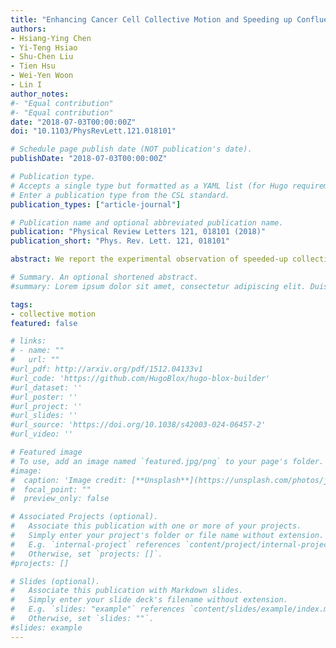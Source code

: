 ```yaml
---
title: "Enhancing Cancer Cell Collective Motion and Speeding up Confluent Endothelial Dynamics through Cancer Cell Invasion and Aggregation"
authors:
- Hsiang-Ying Chen
- Yi-Teng Hsiao
- Shu-Chen Liu
- Tien Hsu
- Wei-Yen Woon
- Lin I
author_notes:
#- "Equal contribution"
#- "Equal contribution"
date: "2018-07-03T00:00:00Z"
doi: "10.1103/PhysRevLett.121.018101"

# Schedule page publish date (NOT publication's date).
publishDate: "2018-07-03T00:00:00Z"

# Publication type.
# Accepts a single type but formatted as a YAML list (for Hugo requirements).
# Enter a publication type from the CSL standard.
publication_types: ["article-journal"]

# Publication name and optional abbreviated publication name.
publication: "Physical Review Letters 121, 018101 (2018)"
publication_short: "Phys. Rev. Lett. 121, 018101"

abstract: We report the experimental observation of speeded-up collective motion of the monolayer endothelia-cancer mixture on a collagen-coated substrate, after the invasion of a small fraction of motile cancer cells into the confluent endothelial monolayer, through disrupting cell-cell junctions. It is found that, with an increasing waiting time, the cancer-free confluent endothelial monolayer exhibits a dynamical slowing-down of liquidlike micromotion with a gradually decreasing degree of superdiffusion. After invasion, cancer cells aggregate and exhibit turbulentlike cooperative motion, which is enhanced with the increasing size of gradually aggregated cancer clusters, confined by the fluctuating boundaries of surrounding endothelial cells. It, in turn, enhances the surrounding endothelial cell motion and speeds up the originally slowed-down motion.

# Summary. An optional shortened abstract.
#summary: Lorem ipsum dolor sit amet, consectetur adipiscing elit. Duis posuere tellus ac convallis placerat. Proin tincidunt magna sed ex sollicitudin condimentum.

tags:
- collective motion
featured: false

# links:
# - name: ""
#   url: ""
#url_pdf: http://arxiv.org/pdf/1512.04133v1
#url_code: 'https://github.com/HugoBlox/hugo-blox-builder'
#url_dataset: ''
#url_poster: ''
#url_project: ''
#url_slides: ''
#url_source: 'https://doi.org/10.1038/s42003-024-06457-2'
#url_video: ''

# Featured image
# To use, add an image named `featured.jpg/png` to your page's folder. 
#image:
#  caption: 'Image credit: [**Unsplash**](https://unsplash.com/photos/jdD8gXaTZsc)'
#  focal_point: ""
#  preview_only: false

# Associated Projects (optional).
#   Associate this publication with one or more of your projects.
#   Simply enter your project's folder or file name without extension.
#   E.g. `internal-project` references `content/project/internal-project/index.md`.
#   Otherwise, set `projects: []`.
#projects: []

# Slides (optional).
#   Associate this publication with Markdown slides.
#   Simply enter your slide deck's filename without extension.
#   E.g. `slides: "example"` references `content/slides/example/index.md`.
#   Otherwise, set `slides: ""`.
#slides: example
---
```

<!--
{{% callout note %}}
Click the *Cite* button above to demo the feature to enable visitors to import publication metadata into their reference management software.
{{% /callout %}}

{{% callout note %}}
Create your slides in Markdown - click the *Slides* button to check out the example.
{{% /callout %}}

Add the publication's **full text** or **supplementary notes** here. You can use rich formatting such as including [code, math, and images](https://docs.hugoblox.com/content/writing-markdown-latex/). -->